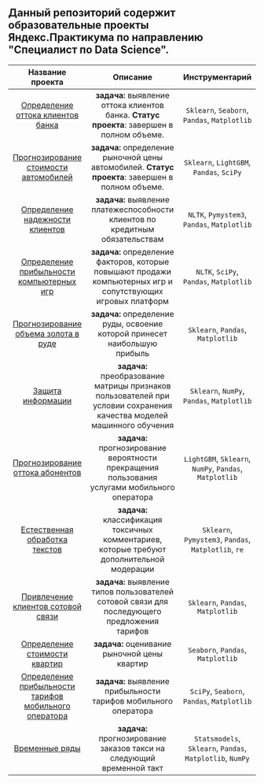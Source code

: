 ## Данный репозиторий содержит образовательные проекты Яндекс.Практикума по направлению "Специалист по Data Science".
| Название проекта | Описание | Инструментарий |
| :---------------: | :--------: | :--------------: |
| [Определение оттока клиентов банка](https://github.com/UrmatDzhunkeev/yandex_practicum/tree/master/bank_customer_churn) | **задача:** выявление оттока клиентов банка. **Статус проекта**: завершен в полном объеме. | `Sklearn`, `Seaborn`, `Pandas`, `Matplotlib` |
| [Прогнозирование стоимости автомобилей](https://github.com/UrmatDzhunkeev/yandex_practicum/tree/master/automobile_price) | **задача:** определение рыночной цены автомобилей. **Статус проекта**: завершен в полном объеме. | `Sklearn`, `LightGBM`, `Pandas`, `SciPy` |
| [Определение надежности клиентов](https://github.com/UrmatDzhunkeev/yandex_practicum/tree/master/credit_approval) | **задача:** выявление платежеспособности клиентов по кредитным обязательствам | `NLTK`, `Pymystem3`, `Pandas`, `Matplotlib` |
| [Определение прибыльности компьютерных игр](https://github.com/UrmatDzhunkeev/yandex_practicum/tree/master/game_ads) | **задача:** определение факторов, которые повышают продажи компьютерных игр и сопутствующих игровых платформ | `NLTK`, `SciPy`, `Pandas`, `Matplotlib` |
| [Прогнозирование объема золота в руде](https://github.com/UrmatDzhunkeev/yandex_practicum/tree/master/gold_flotation) | **задача:** определение руды, освоение которой принесет наибольшую прибыль | `Sklearn`, `Pandas`, `Matplotlib` |
| [Защита информации](https://github.com/UrmatDzhunkeev/yandex_practicum/tree/master/information_security) | **задача:** преобразование матрицы признаков пользователей при условии сохранения качества моделей машинного обучения | `Sklearn`, `NumPy`, `Pandas`, `Matplotlib` |
| [Прогнозирование оттока абонентов](https://github.com/UrmatDzhunkeev/yandex_practicum/tree/master/mobile_customer_churn) | **задача:** прогнозирование вероятности прекращения пользования услугами мобильного оператора | `LightGBM`, `Sklearn`, `NumPy`, `Pandas`, `Matplotlib` |
| [Естественная обработка текстов](https://github.com/UrmatDzhunkeev/yandex_practicum/tree/master/natural_language_processing) | **задача:** классификация токсичных комментариев, которые требуют дополнительной модерации | `Sklearn`, `Pymystem3`, `Pandas`, `Matplotlib`, `re` |
| [Привлечение клиентов сотовой связи](https://github.com/UrmatDzhunkeev/yandex_practicum/tree/master/phone_customer_classification) | **задача:** выявление типов пользователей сотовой связи для последующего предложения тарифов | `Sklearn`, `Pandas`, `Matplotlib` |
| [Определение стоимости квартир](https://github.com/UrmatDzhunkeev/yandex_practicum/tree/master/real_estate) | **задача:** оценивание рыночной цены квартир | `Seaborn`, `Pandas`, `Matplotlib` |
| [Определение прибыльности тарифов мобильного оператора](https://github.com/UrmatDzhunkeev/yandex_practicum/tree/master/tariff_comparison) | **задача:** выявление прибыльности тарифов мобильного оператора | `SciPy`, `Seaborn`, `Pandas`, `Matplotlib` |
| [Временные ряды](https://github.com/UrmatDzhunkeev/yandex_practicum/tree/master/time_series) | **задача:** прогнозирование заказов такси на следующий временной такт | `Statsmodels`, `Sklearn`, `Pandas`, `Matplotlib`, `NumPy` |
